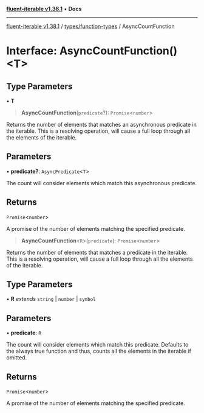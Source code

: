 [**fluent-iterable v1.38.1**](../../../README.md) • **Docs**

***

[fluent-iterable v1.38.1](../../../README.md) / [types/function-types](../README.md) / AsyncCountFunction

# Interface: AsyncCountFunction()\<T\>

## Type Parameters

• **T**

> **AsyncCountFunction**(`predicate`?): `Promise`\<`number`\>

Returns the number of elements that matches an asynchronous predicate in the iterable. This is a resolving operation, will cause a full loop through all the elements of the iterable.

## Parameters

• **predicate?**: `AsyncPredicate`\<`T`\>

The count will consider elements which match this asynchronous predicate.

## Returns

`Promise`\<`number`\>

A promise of the number of elements matching the specified predicate.

> **AsyncCountFunction**\<`R`\>(`predicate`): `Promise`\<`number`\>

Returns the number of elements that matches a predicate in the iterable. This is a resolving operation, will cause a full loop through all the elements of the iterable.

## Type Parameters

• **R** *extends* `string` \| `number` \| `symbol`

## Parameters

• **predicate**: `R`

The count will consider elements which match this predicate. Defaults to the always true function and thus, counts all the elements in the iterable if omitted.

## Returns

`Promise`\<`number`\>

A promise of the number of elements matching the specified predicate.
